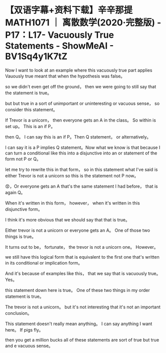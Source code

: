 # 【双语字幕+资料下载】辛辛那提 MATH1071 ｜ 离散数学(2020·完整版) - P17：L17- Vacuously True Statements - ShowMeAI - BV1Sq4y1K7tZ

Now I want to look at an example where this vacuously true part applies Vauously true meant that when the hypothesis was false。

 so we didn't even get off the ground， then we were going to still say that the statement is true。

 but but true in a sort of unimportant or uninteresting or vacuous sense， so consider this statement。

If Trevor is a unicorn， then everyone gets an A in the class。 So within is set up。 This is an if P。

 then Q。 I can say this is an if P。Then Q statement， or alternatively。

 I can say it is a P implies Q statement。Now what we know is that because I can turn a conditional like this into a disjunctive into an or statement of the form not P or Q。

 let me try to rewrite this in that form， so in this statement what I've said is either Trevor is not a unicorn so this is the statement not P now。

😡，Or everyone gets an A that's the same statement I had before， that is again Q。

When it's written in this form， however， when it's written in this disjunctive form。

 I think it's more obvious that we should say that that is true。

Either trevor is not a unicorn or everyone gets an A。 One of those two things is true。

 It turns out to be， fortunate， the trevor is not a unicorn one。 However。

 we still have this logical form that is equivalent to the first one that's written in its conditional or implication form。

 And it's because of examples like this， that we say that is vacuously true。 Yes。

 this statement down here is true。 One of these two things in my order statement is true。

 The trevor is not a unicorn。 but it's not interesting that it's not an important conclusion。

 This statement doesn't really mean anything。 I can say anything I want here。 If pigs fly。

 then you get a million bucks all of these statements are sort of true but true and e vacuous sense。

